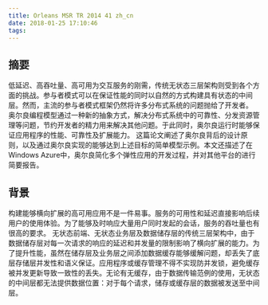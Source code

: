 ```yaml
---
title: Orleans MSR TR 2014 41 zh_cn
date: 2018-01-25 17:10:46
tags:
---
```


## 摘要
低延迟、高吞吐量、高可用为交互服务的刚需，传统无状态三层架构则受到各个方面的挑战。参与者模式可以在保证性能的同时以自然的方式构建具有状态的中间层。然而，主流的参与者模式框架仍然将许多分布式系统的问题抛给了开发者。
奥尔良编程模型通过一种新的抽象方式，解决分布式系统中的可靠性、分发资源管理等问题，节约开发者的精力用来解决其他问题。于此同时，奥尔良运行时能够保证应用程序的性能、可靠性及扩展能力。
这篇论文阐述了奥尔良背后的设计原则，以及通过奥尔良实现的能够达到上述目标的简单模型示例。本文还描述了在Windows Azure中，奥尔良简化多个弹性应用的开发过程，并对其他平台的进行简要报告。

## 背景
构建能够横向扩展的高可用应用不是一件易事。服务的可用性和延迟直接影响后续用户的使用体验。为了能够及时响应大量用户同时发起的会话，服务的吞吐量也有很高的要求。
无状态前端、无状态业务层及数据储存层的传统三层架构中，由于数据储存层对每一次请求的响应的延迟和并发量的限制影响了横向扩展的能力。为了提升性能，虽然在储存层及业务层之间添加数据缓存能够缓解问题，却丢失了底层存储层并发性和语义保证。应用程序或缓存管理不得不实现防并发锁，避免缓存被并发更新导致一致性的丢失。无论有无缓存，由于数据传输范例的使用，无状态的中间层都无法提供数据位置：对于每个请求，储存或缓存层的数据被发送至中间层。